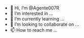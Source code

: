 - 👋 Hi, I’m @Agente007R
- 👀 I’m interested in ...
- 🌱 I’m currently learning ...
- 💞️ I’m looking to collaborate on ...
- 📫 How to reach me ...

<!---
Agente007R/Agente007R is a ✨ special ✨ repository because its `README.md` (this file) appears on your GitHub profile.
You can click the Preview link to take a look at your changes.
--->
